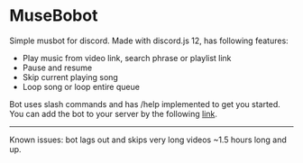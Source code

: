 # MuseBobot
Simple musbot for discord. Made with discord.js 12, has following features: 
<ul>
  <li>Play music from video link, search phrase or playlist link</li>
  <li>Pause and resume</li>
  <li>Skip current playing song</li>
  <li>Loop song or loop entire queue</li>
</ul>
<p>Bot uses slash commands and has /help implemented to get you started. You can add the bot to your server by the following <a href="https://discord.com/api/oauth2/authorize?client_id=893518946198773840&permissions=3147776&scope=bot%20applications.commands">link</a>.</p>
<hr>
<p>Known issues: bot lags out and skips very long videos ~1.5 hours long and up.</p>
